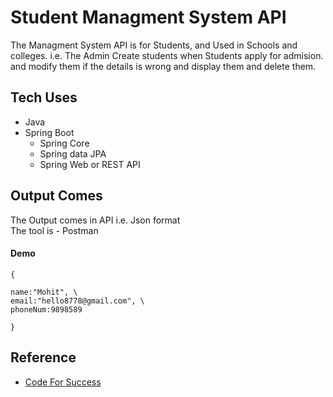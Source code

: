 
# Student Managment System API

The Managment System API is for Students, and Used in Schools and colleges. i.e. The Admin Create students when Students apply for admision. and modify them if the details is wrong and display them and delete them.



## Tech Uses
* Java
* Spring Boot
    * Spring Core
    * Spring data JPA
    * Spring Web or REST API


## Output Comes

The Output comes in API i.e. Json format \
The tool is - Postman
#### Demo

    {
    
    name:"Mohit", \
    email:"hello8778@gmail.com", \
    phoneNum:9898589
    
    }


## Reference
* [Code For Success](courses.codeforsuccess.in)